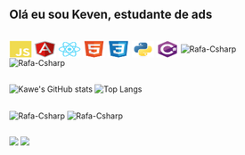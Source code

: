 ## Olá eu sou Keven, estudante de ads

<div style="display: inline_block"><br>
  <img align="center" alt="Rafa-Js" height="30" width="40" src="https://raw.githubusercontent.com/devicons/devicon/master/icons/javascript/javascript-plain.svg">
  <img align="center" alt="Angular" height="30" width="40" src="https://raw.githubusercontent.com/devicons/devicon/master/icons/angularjs/angularjs-original.svg">
  <img align="center" alt="Rafa-React" height="30" width="40" src="https://raw.githubusercontent.com/devicons/devicon/master/icons/react/react-original.svg">
  <img align="center" alt="Rafa-HTML" height="30" width="40" src="https://raw.githubusercontent.com/devicons/devicon/master/icons/html5/html5-original.svg">
  <img align="center" alt="Rafa-CSS" height="30" width="40" src="https://raw.githubusercontent.com/devicons/devicon/master/icons/css3/css3-original.svg">
  <img align="center" alt="Rafa-Python" height="30" width="40" src="https://raw.githubusercontent.com/devicons/devicon/master/icons/python/python-original.svg">
  <img align="center" alt="Rafa-Csharp" height="30" width="40" src="https://raw.githubusercontent.com/devicons/devicon/master/icons/csharp/csharp-original.svg">
  <img align="center" alt="Rafa-Csharp" height="30" width="40" src="https://cdn.jsdelivr.net/gh/devicons/devicon@latest/icons/mysql/mysql-original-wordmark.svg" />
  <img align="center" alt="Rafa-Csharp" height="30" width="40"src="https://cdn.jsdelivr.net/gh/devicons/devicon@latest/icons/figma/figma-original.svg" />
</div>

##
![Kawe's GitHub stats](https://github-readme-stats.vercel.app/api?username=kawe-keven&show_icons=true&theme=dracula)
![Top Langs](https://github-readme-stats.vercel.app/api/top-langs/?username=kawe-keven&layout=compact&theme=dracula)
##

<div>
  <img  align="center" alt="Rafa-Csharp" height="30" width="40"src="https://cdn.jsdelivr.net/gh/devicons/devicon@latest/icons/kalilinux/kalilinux-line.svg" />
   <img align="center" alt="Rafa-Csharp" height="30" width="40"src="https://cdn.jsdelivr.net/gh/devicons/devicon@latest/icons/archlinux/archlinux-plain.svg" />
</div>

##

<div>
 <a href="https://www.instagram.com/kevx_v/" target="_blank"><img src="https://img.shields.io/badge/-Instagram-%23E4405F?style=for-the-badge&logo=instagram&logoColor=white" target="_blank"></a>
    <a href = "mailto:kevenkawe15@gmail.com"><img src="https://img.shields.io/badge/-Gmail-%23333?style=for-the-badge&logo=gmail&logoColor=white" target="_blank"></a>

</div>
